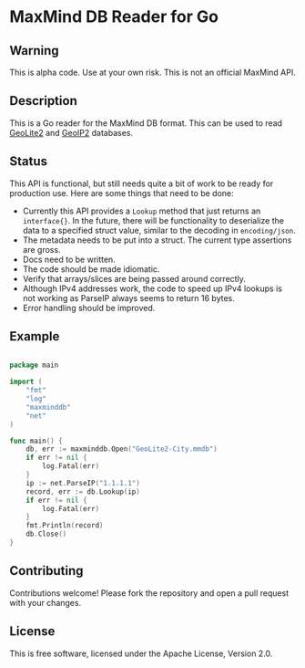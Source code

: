 # MaxMind DB Reader for Go #

## Warning ##

This is alpha code. Use at your own risk. This is not an official MaxMind API.

## Description ##

This is a Go reader for the MaxMind DB format. This can be used to read
[GeoLite2](http://dev.maxmind.com/geoip/geoip2/geolite2/) and
[GeoIP2](http://www.maxmind.com/en/geolocation_landing) databases.

## Status ##

This API is functional, but still needs quite a bit of work to be ready for
production use. Here are some things that need to be done:

* Currently this API provides a `Lookup` method that just returns an
  `interface{}`. In the future, there will be functionality to deserialize
  the data to a specified struct value, similar to the decoding in
  `encoding/json`.
* The metadata needs to be put into a struct. The current type assertions
  are gross.
* Docs need to be written.
* The code should be made idiomatic.
* Verify that arrays/slices are being passed around correctly.
* Although IPv4 addresses work, the code to speed up IPv4 lookups is not
  working as ParseIP always seems to return 16 bytes.
* Error handling should be improved.

## Example ##

```go

package main

import (
    "fmt"
    "log"
    "maxminddb"
    "net"
)

func main() {
    db, err := maxminddb.Open("GeoLite2-City.mmdb")
    if err != nil {
        log.Fatal(err)
    }
    ip := net.ParseIP("1.1.1.1")
    record, err := db.Lookup(ip)
    if err != nil {
        log.Fatal(err)
    }
    fmt.Println(record)
    db.Close()
}

```

## Contributing ##

Contributions welcome! Please fork the repository and open a pull request
with your changes.

## License ##

This is free software, licensed under the Apache License, Version 2.0.
